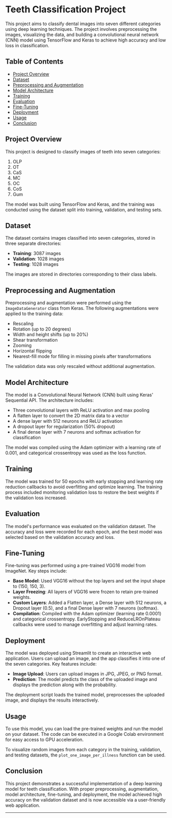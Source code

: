 # Teeth Classification Project

This project aims to classify dental images into seven different categories using deep learning techniques. The project involves preprocessing the images, visualizing the data, and building a convolutional neural network (CNN) model using TensorFlow and Keras to achieve high accuracy and low loss in classification.

## Table of Contents
- [Project Overview](#project-overview)
- [Dataset](#dataset)
- [Preprocessing and Augmentation](#preprocessing-and-augmentation)
- [Model Architecture](#model-architecture)
- [Training](#training)
- [Evaluation](#evaluation)
- [Fine-Tuning](#fine-tuning)
- [Deployment](#deployment)
- [Usage](#usage)
- [Conclusion](#conclusion)

## Project Overview

This project is designed to classify images of teeth into seven categories:
1. OLP
2. OT
3. CaS
4. MC
5. OC
6. CoS
7. Gum

The model was built using TensorFlow and Keras, and the training was conducted using the dataset split into training, validation, and testing sets.

## Dataset

The dataset contains images classified into seven categories, stored in three separate directories:
- **Training**: 3087 images
- **Validation**: 1028 images
- **Testing**: 1028 images

The images are stored in directories corresponding to their class labels.

## Preprocessing and Augmentation

Preprocessing and augmentation were performed using the `ImageDataGenerator` class from Keras. The following augmentations were applied to the training data:
- Rescaling
- Rotation (up to 20 degrees)
- Width and height shifts (up to 20%)
- Shear transformation
- Zooming
- Horizontal flipping
- Nearest-fill mode for filling in missing pixels after transformations

The validation data was only rescaled without additional augmentation.

## Model Architecture

The model is a Convolutional Neural Network (CNN) built using Keras' Sequential API. The architecture includes:
- Three convolutional layers with ReLU activation and max pooling
- A flatten layer to convert the 2D matrix data to a vector
- A dense layer with 512 neurons and ReLU activation
- A dropout layer for regularization (50% dropout)
- A final dense layer with 7 neurons and softmax activation for classification

The model was compiled using the Adam optimizer with a learning rate of 0.001, and categorical crossentropy was used as the loss function.

## Training

The model was trained for 50 epochs with early stopping and learning rate reduction callbacks to avoid overfitting and optimize learning. The training process included monitoring validation loss to restore the best weights if the validation loss increased.

## Evaluation

The model's performance was evaluated on the validation dataset. The accuracy and loss were recorded for each epoch, and the best model was selected based on the validation accuracy and loss.

## Fine-Tuning

Fine-tuning was performed using a pre-trained VGG16 model from ImageNet. Key steps include:
- **Base Model**: Used VGG16 without the top layers and set the input shape to (150, 150, 3).
- **Layer Freezing**: All layers of VGG16 were frozen to retain pre-trained weights.
- **Custom Layers**: Added a Flatten layer, a Dense layer with 512 neurons, a Dropout layer (0.5), and a final Dense layer with 7 neurons (softmax).
- **Compilation**: Compiled with the Adam optimizer (learning rate 0.0001) and categorical crossentropy. EarlyStopping and ReduceLROnPlateau callbacks were used to manage overfitting and adjust learning rates.

## Deployment

The model was deployed using Streamlit to create an interactive web application. Users can upload an image, and the app classifies it into one of the seven categories. Key features include:
- **Image Upload**: Users can upload images in JPG, JPEG, or PNG format.
- **Prediction**: The model predicts the class of the uploaded image and displays the prediction along with the probability.

The deployment script loads the trained model, preprocesses the uploaded image, and displays the results interactively.

## Usage

To use this model, you can load the pre-trained weights and run the model on your dataset. The code can be executed in a Google Colab environment for easy access to GPU acceleration.

To visualize random images from each category in the training, validation, and testing datasets, the `plot_one_image_per_illness` function can be used.

## Conclusion

This project demonstrates a successful implementation of a deep learning model for teeth classification. With proper preprocessing, augmentation, model architecture, fine-tuning, and deployment, the model achieved high accuracy on the validation dataset and is now accessible via a user-friendly web application.

---
